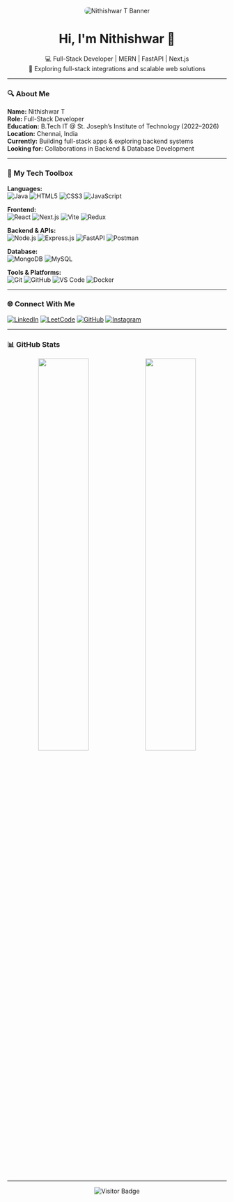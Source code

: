 <p align="center">
  <img src="https://github.com/Nithishwar-T/Nithishwar-T/assets/your-banner-image-path.png" alt="Nithishwar T Banner" style="border-radius: 10px;" />
</p>

<h1 align="center">Hi, I'm Nithishwar 👋</h1>
<p align="center">
  💻 Full-Stack Developer | MERN | FastAPI | Next.js  
  <br/>
  🌱 Exploring full-stack integrations and scalable web solutions
</p>

---

### 🔍 About Me

**Name:** Nithishwar T  
**Role:** Full-Stack Developer  
**Education:** B.Tech IT @ St. Joseph’s Institute of Technology (2022–2026)  
**Location:** Chennai, India  
**Currently:** Building full-stack apps & exploring backend systems  
**Looking for:** Collaborations in Backend & Database Development  

---

### 🧰 My Tech Toolbox

**Languages:**  
![Java](https://img.shields.io/badge/Java-ED8B00?style=flat-square&logo=openjdk&logoColor=white)
![HTML5](https://img.shields.io/badge/HTML5-E34F26?style=flat-square&logo=html5&logoColor=white)
![CSS3](https://img.shields.io/badge/CSS3-1572B6?style=flat-square&logo=css3&logoColor=white)
![JavaScript](https://img.shields.io/badge/JavaScript-F7DF1E?style=flat-square&logo=javascript&logoColor=black)

**Frontend:**  
![React](https://img.shields.io/badge/React-20232A?style=flat-square&logo=react&logoColor=61DAFB)
![Next.js](https://img.shields.io/badge/Next.js-000000?style=flat-square&logo=nextdotjs&logoColor=white)
![Vite](https://img.shields.io/badge/Vite-646CFF?style=flat-square&logo=vite&logoColor=white)
![Redux](https://img.shields.io/badge/Redux-593D88?style=flat-square&logo=redux&logoColor=white)

**Backend & APIs:**  
![Node.js](https://img.shields.io/badge/Node.js-339933?style=flat-square&logo=node.js&logoColor=white)
![Express.js](https://img.shields.io/badge/Express.js-404D59?style=flat-square)
![FastAPI](https://img.shields.io/badge/FastAPI-00C7B7?style=flat-square&logo=fastapi&logoColor=white)
![Postman](https://img.shields.io/badge/Postman-FF6C37?style=flat-square&logo=postman&logoColor=white)

**Database:**  
![MongoDB](https://img.shields.io/badge/MongoDB-4EA94B?style=flat-square&logo=mongodb&logoColor=white)
![MySQL](https://img.shields.io/badge/MySQL-4479A1?style=flat-square&logo=mysql&logoColor=white)

**Tools & Platforms:**  
![Git](https://img.shields.io/badge/Git-F05033?style=flat-square&logo=git&logoColor=white)
![GitHub](https://img.shields.io/badge/GitHub-181717?style=flat-square&logo=github&logoColor=white)
![VS Code](https://img.shields.io/badge/VS_Code-007ACC?style=flat-square&logo=visual-studio-code&logoColor=white)
![Docker](https://img.shields.io/badge/Docker-0db7ed?style=flat-square&logo=docker&logoColor=white)

---

### 🌐 Connect With Me

[![LinkedIn](https://img.shields.io/badge/LinkedIn-0A66C2?style=for-the-badge&logo=linkedin&logoColor=white)](https://linkedin.com/in/nithishwar-t-66422b299)
[![LeetCode](https://img.shields.io/badge/LeetCode-FFA116?style=for-the-badge&logo=leetcode&logoColor=black)](https://leetcode.com/u/nithishwar30/)
[![GitHub](https://img.shields.io/badge/GitHub-181717?style=for-the-badge&logo=github&logoColor=white)](https://github.com/Nithishwar-T)
[![Instagram](https://img.shields.io/badge/Instagram-E4405F?style=for-the-badge&logo=instagram&logoColor=white)](https://instagram.com/nithish._.30)

---

### 📊 GitHub Stats

<p align="center">
  <img src="https://github-readme-stats.vercel.app/api?username=Nithishwar-T&theme=tokyonight&show_icons=true&hide_border=false" width="48%"/>
  <img src="https://github-readme-stats.vercel.app/api/top-langs/?username=Nithishwar-T&theme=tokyonight&layout=compact&hide_border=false" width="48%"/>
</p>

---

<p align="center">
  <img src="https://visitcount.itsvg.in/api?id=Nithishwar-T&icon=0&color=4" alt="Visitor Badge" />
</p>

